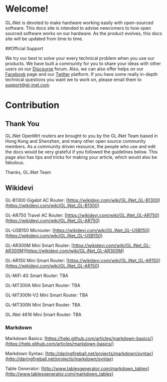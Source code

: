 # Welcome! 

GL.iNet is devoted to make hardware working easily with open-sourced software. This docs site is intended to advise newcomers to how open sourced software works on our hardware. As the product evolves, this docs site will be updated from time to time.



##Official Support

We try our best to solve your every technical problem when you use our products. We have built a community for you to share your ideas with other users on our [Discourse](https://forum.gl-inet.com/) forum. Also, we can also offer helps on our [Facebook](https://www.facebook.com/gl.inet.wifi/) page and our [Twitter](https://twitter.com/GLiNetWiFi) platform. If you have some really in-depth technical questions you want we to work on, please email them to [support@gl-inet.com](mailto:support@gl-inet.com) 



# Contribution

## Thank You

GL.iNet OpenWrt routers are brought to you by the GL.iNet Team based in Hong Kong and Shenzhen, and many other open source community members. As a community driven resource, the people who use and edit the docs would be very grateful if you followed the guidelines below. This page also has tips and tricks for making your article, which would also be fabulous.



Thanks,
GL.iNet Team


## Wikidevi

GL-B1300 Gigabit AC Router: [https://wikidevi.com/wiki/GL.iNet_GL-B1300](https://wikidevi.com/wiki/GL.iNet_GL-B1300)

GL-AR750 Travel AC Router: [https://wikidevi.com/wiki/GL.iNet_GL-AR750](https://wikidevi.com/wiki/GL.iNet_GL-AR750)

GL-USB150 Microuter: [https://wikidevi.com/wiki/GL.iNet_GL-USB150](https://wikidevi.com/wiki/GL.iNet_GL-USB150)

GL-AR300M Mini Smart Router: [https://wikidevi.com/wiki/GL.iNet_GL-AR300M](https://wikidevi.com/wiki/GL.iNet_GL-AR300M)

GL-AR150 Mini Smart Router: [https://wikidevi.com/wiki/GL.iNet_GL-AR150](https://wikidevi.com/wiki/GL.iNet_GL-AR150)

GL-MiFi 4G Smart Router: TBA

GL-MT300A Mini Smart Router: TBA

GL-MT300N-V2 Mini Smart Router: TBA

GL-MT300N Mini Smart Router: TBA

GL.iNet 4616 Mini Smart Router: TBA




### Markdown

Markdown Basics: [https://help.github.com/articles/markdown-basics/](https://help.github.com/articles/markdown-basics/)

Markdown Syntax: [http://daringfireball.net/projects/markdown/syntax](http://daringfireball.net/projects/markdown/syntax)

Table Generator: [http://www.tablesgenerator.com/markdown_tables](http://www.tablesgenerator.com/markdown_tables)